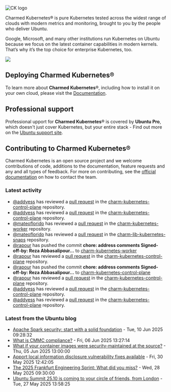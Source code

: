 ![CK logo](https://assets.ubuntu.com/v1/451d4cf4-Charmed+Kubernetes_RGB_onWhite_2022.svg)

Charmed Kubernetes® is pure Kubernetes tested across the widest range of clouds with modern metrics and monitoring, brought to you by the people who deliver Ubuntu.

Google, Microsoft, and many other institutions run Kubernetes on Ubuntu because we focus on the latest container capabilities in modern kernels. That’s why it’s the top choice for enterprise Kubernetes, too.

![](https://assets.ubuntu.com/v1/843c77b6-juju-at-a-glace.svg)

## Deploying Charmed Kubernetes®

To learn more about **Charmed Kubernetes**®, including how to install it on your own cloud, please visit the [Documentation][docs].

## Professional support

Professional upport for **Charmed Kubernetes**® is covered by **Ubuntu Pro**, which doesn't just cover Kubernetes, but your entire stack - Find out more on the [Ubuntu support site](https://ubuntu.com/support).

## Contributing to Charmed Kubernetes®

Charmed Kubernetes is an open source project and we welcome contributions of code, additions to the documentation, feature requests and any and all types of feedback. For more on contributing, see the [official documentation][get-in-touch] on how to contact the team.

<!-- LINKS -->
[docs]: https://ubuntu.com/kubernetes/docs
[get-in-touch]: https://ubuntu.com/kubernetes/docs/get-in-touch

### Latest activity

<!-- activity starts -->
 - [@addyess](https://github.com/addyess) has reviewed a [pull request](https://github.com/charmed-kubernetes/charm-kubernetes-control-plane/pull/389) in the [charm-kubernetes-control-plane](https://github.com/charmed-kubernetes/charm-kubernetes-control-plane) repository.
 - [@addyess](https://github.com/addyess) has reviewed a [pull request](https://github.com/charmed-kubernetes/charm-kubernetes-control-plane/pull/389) in the [charm-kubernetes-control-plane](https://github.com/charmed-kubernetes/charm-kubernetes-control-plane) repository.
 - [@mateoflorido](https://github.com/mateoflorido) has reviewed a [pull request](https://github.com/charmed-kubernetes/charm-kubernetes-worker/pull/190) in the [charm-kubernetes-worker](https://github.com/charmed-kubernetes/charm-kubernetes-worker) repository.
 - [@mateoflorido](https://github.com/mateoflorido) has reviewed a [pull request](https://github.com/charmed-kubernetes/charm-lib-kubernetes-snaps/pull/36) in the [charm-lib-kubernetes-snaps](https://github.com/charmed-kubernetes/charm-lib-kubernetes-snaps) repository.
 - [@rapour](https://github.com/rapour) has pushed the commit **chore: address comments  Signed-off-by: Reza Abbasalipour...** to [charm-kubernetes-worker](https://github.com/charmed-kubernetes/charm-kubernetes-worker)
 - [@rapour](https://github.com/rapour) has reviewed a [pull request](https://github.com/charmed-kubernetes/charm-kubernetes-control-plane/pull/389) in the [charm-kubernetes-control-plane](https://github.com/charmed-kubernetes/charm-kubernetes-control-plane) repository.
 - [@rapour](https://github.com/rapour) has pushed the commit **chore: address comments  Signed-off-by: Reza Abbasalipour...** to [charm-kubernetes-control-plane](https://github.com/charmed-kubernetes/charm-kubernetes-control-plane)
 - [@rapour](https://github.com/rapour) has reviewed a [pull request](https://github.com/charmed-kubernetes/charm-kubernetes-control-plane/pull/389) in the [charm-kubernetes-control-plane](https://github.com/charmed-kubernetes/charm-kubernetes-control-plane) repository.
 - [@addyess](https://github.com/addyess) has reviewed a [pull request](https://github.com/charmed-kubernetes/charm-kubernetes-control-plane/pull/389) in the [charm-kubernetes-control-plane](https://github.com/charmed-kubernetes/charm-kubernetes-control-plane) repository.
 - [@addyess](https://github.com/addyess) has reviewed a [pull request](https://github.com/charmed-kubernetes/charm-kubernetes-control-plane/pull/389) in the [charm-kubernetes-control-plane](https://github.com/charmed-kubernetes/charm-kubernetes-control-plane) repository.
<!-- activity ends -->

<!-- roadmap starts -->

<!-- roadmap ends -->

### Latest from the Ubuntu blog

<!-- blog starts -->
* [Apache Spark security: start with a solid foundation](https://ubuntu.com//blog/apache-spark-security-start-with-a-solid-foundation) - Tue, 10 Jun 2025 09:28:32 
* [What is CMMC compliance?](https://ubuntu.com//blog/what-is-cmmc-compliance) - Fri, 06 Jun 2025 13:27:14 
* [What if your container images were security-maintained at the source?](https://ubuntu.com//blog/what-if-your-container-images-were-security-maintained-at-the-source) - Thu, 05 Jun 2025 13:00:00 
* [Apport local information disclosure vulnerability fixes available](https://ubuntu.com//blog/apport-local-information-disclosure-vulnerability-fixes-available) - Fri, 30 May 2025 12:42:05 
* [The 2025 Frankfurt Engineering Sprint: What did you miss?](https://ubuntu.com//blog/the-2025-frankfurt-engineering-sprint-what-did-you-miss) - Wed, 28 May 2025 09:30:00 
* [Ubuntu Summit 25.10 is coming to your circle of friends, from London](https://ubuntu.com//blog/ubuntu-summit-25-10-is-coming-to-your-circle-of-friends-from-london) - Tue, 27 May 2025 13:58:25 
<!-- blog ends -->
